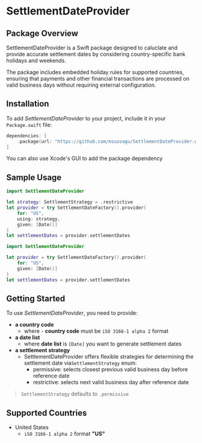 # SettlementDateProvider

## Package Overview
SettlementDateProvider is a Swift package designed to caluclate and provide accurate settlement dates by considering country-specific bank holidays and weekends.

The package includes embedded holiday rules for supported countries, ensuring that payments and other financial transactions are processed on valid business days without requiring external configuration.

## Installation
To add *SettlementDateProvider* to your project, include it in your `Package.swift` file:
```swift
dependencies: [
    .package(url: "https://github.com/msuzoagu/SettlementDateProvider.git", from: "1.0.0")
]
```
You can also use Xcode's GUI to add the package dependency

## Sample Usage
```swift
import SettlementDateProvider

let strategy: SettlementStrategy = .restrictive
let provider = try SettlementDateFactory().provider(
    for: "US",
    using: strategy,
    given: [Date()]
)
let settlementDates = provider.settlementDates
```

```swift
import SettlementDateProvider

let provider = try SettlementDateFactory().provider(
    for: "US",
    given: [Date()]
)
let settlementDates = provider.settlementDates
```

## Getting Started
To use *SettlementDateProvider*, you need to provide:
- __a country code__
   - where - **country code** must be `iSO 3166-1 alpha 2` format
- __a date list__
   - where __date list__ is `[Date]` you want to generate settlement dates
- __a settlement strategy__
   - SettlementDateProvider offers flexible strategies for determining the settlement date via`SettlementStrategy` enum:
      - permissive: selects closest previous valid business day before reference
        date
      - restrictive: selects next valid business day after reference date
> `SettlementStrategy` defaults to `.permissive`


## Supported Countries
   - United States
      - `iSO 3166-1 alpha 2` format **"US"**
